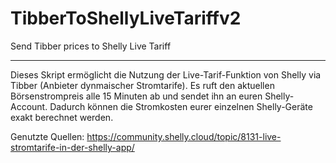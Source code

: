 # TibberToShellyLiveTariffv2
Send Tibber prices to Shelly Live Tariff

----------------

Dieses Skript ermöglicht die Nutzung der Live-Tarif-Funktion von Shelly via Tibber (Anbieter dynmaischer Stromtarife). Es ruft den aktuellen Börsenstrompreis alle 15 Minuten ab und sendet ihn an euren Shelly-Account. Dadurch können die Stromkosten eurer einzelnen Shelly-Geräte exakt berechnet werden.

Genutzte Quellen: https://community.shelly.cloud/topic/8131-live-stromtarife-in-der-shelly-app/
